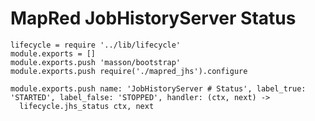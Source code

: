 
# MapRed JobHistoryServer Status

    lifecycle = require '../lib/lifecycle'
    module.exports = []
    module.exports.push 'masson/bootstrap'
    module.exports.push require('./mapred_jhs').configure

    module.exports.push name: 'JobHistoryServer # Status', label_true: 'STARTED', label_false: 'STOPPED', handler: (ctx, next) ->
      lifecycle.jhs_status ctx, next
